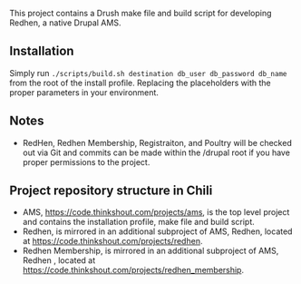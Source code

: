 This project contains a Drush make file and build script for developing Redhen, a native Drupal AMS.

## Installation
Simply run
` ./scripts/build.sh destination db_user db_password db_name ` from the root of the install profile.
Replacing the placeholders with the proper parameters in your environment.

## Notes
* RedHen, Redhen Membership, Registraiton, and Poultry will be checked out via Git and commits can be made within the /drupal root if you have proper permissions to the project.

## Project repository structure in Chili
* AMS, https://code.thinkshout.com/projects/ams,  is the top level project and contains the installation profile, make file and build script.
* Redhen, is mirrored in an additional subproject of AMS, Redhen, located at https://code.thinkshout.com/projects/redhen.
* Redhen Membership, is mirrored in an additional subproject of AMS, Redhen , located at https://code.thinkshout.com/projects/redhen_membership.
